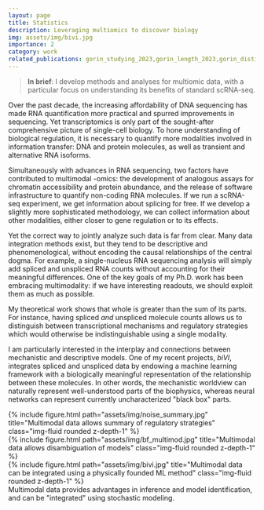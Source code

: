 ```yaml
---
layout: page
title: Statistics
description: Leveraging multiomics to discover biology
img: assets/img/bivi.jpg
importance: 2
category: work
related_publications: gorin_studying_2023,gorin_length_2023,gorin_distinguishing_2023,gorin_interpretable_2022,gorin_intrinsic_2020,gorin_protein_2020,carilli_biophysical_2023
---
```


> **In brief**: I develop methods and analyses for multiomic data, with a particular focus on understanding its benefits of standard scRNA-seq.

Over the past decade, the increasing affordability of DNA sequencing has made RNA quantification more practical and spurred improvements in sequencing. Yet transcriptomics is only part of the sought-after comprehensive picture of single-cell biology. To hone understanding of biological regulation, it is necessary to quantify more modalities involved in information transfer: DNA and protein molecules, as well as transient and alternative RNA isoforms.

Simultaneously with advances in RNA sequencing, two factors have contributed to multimodal -omics: the development of analogous assays for chromatin accessibility and protein abundance, and the release of software infrastructure to quantify non-coding RNA molecules. If we run a scRNA-seq experiment, we get information about splicing for free. If we develop a slightly more sophisticated methodology, we can collect information about other modalities, either closer to gene regulation or to its effects.

Yet the correct way to jointly analyze such data is far from clear. Many data integration methods exist, but they tend to be descriptive and phenomenological, without encoding the causal relationships of the central dogma. For example, a single-nucleus RNA sequencing analysis will simply add spliced and unspliced RNA counts without accounting for their meaningful differences. One of the key goals of my Ph.D. work has been embracing multimodality: if we have interesting readouts, we should exploit them as much as possible.

My theoretical work shows that whole is greater than the sum of its parts. For instance, having spliced *and* unspliced molecule counts allows us to distinguish between transcriptional mechanisms and regulatory strategies which would otherwise be indistinguishable using a single modality.

I am particularly interested in the interplay and connections between mechanistic and descriptive models. One of my recent projects, *biVI*, integrates spliced and unspliced data by endowing a machine learning framework with a biologically meaningful representation of the relationship between these molecules. In other words, the mechanistic worldview can naturally represent well-understood parts of the biophysics, whereas neural networks can represent currently uncharacterized "black box" parts.

<div class="row">
    <div class="col-sm mt-3 mt-md-0">
        {% include figure.html path="assets/img/noise_summary.jpg" title="Multimodal data allows summary of regulatory strategies" class="img-fluid rounded z-depth-1" %}
    </div>
    <div class="col-sm mt-3 mt-md-0">
        {% include figure.html path="assets/img/bf_multimod.jpg" title="Multimodal data allows disambiguation of models" class="img-fluid rounded z-depth-1" %}
    </div>
    <div class="col-sm mt-3 mt-md-0">
        {% include figure.html path="assets/img/bivi.jpg" title="Multimodal data can be integrated using a physically founded ML method" class="img-fluid rounded z-depth-1" %}
    </div>
</div>
<div class="caption">
    Multimodal data provides advantages in inference and model identification, and can be "integrated" using stochastic modeling.
</div>

